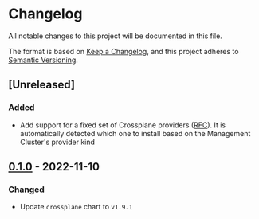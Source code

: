 # Changelog

All notable changes to this project will be documented in this file.

The format is based on [Keep a Changelog](https://keepachangelog.com/en/1.0.0/),
and this project adheres to [Semantic Versioning](https://semver.org/spec/v2.0.0.html).

## [Unreleased]

### Added

- Add support for a fixed set of Crossplane providers ([RFC](https://github.com/giantswarm/rfc/blob/main/crossplane/README.md)). It is automatically detected which one to install based on the Management Cluster's provider kind

## [0.1.0] - 2022-11-10

### Changed

- Update `crossplane` chart to `v1.9.1`

[0.1.0]: https://github.com/giantswarm/crossplane/releases/tag/v0.1.0
